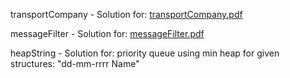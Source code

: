 transportCompany - Solution for: [transportCompany.pdf](https://github.com/julianjanicki/Competitive-Programming/files/6585315/Projekt.1.pdf)

messageFilter - Solution for: [messageFilter.pdf](https://github.com/julianjanicki/Competitive-Programming/files/6585316/Projekt.2.pdf)

heapString - Solution for: priority queue using min heap for given structures: "dd-mm-rrrr Name"
